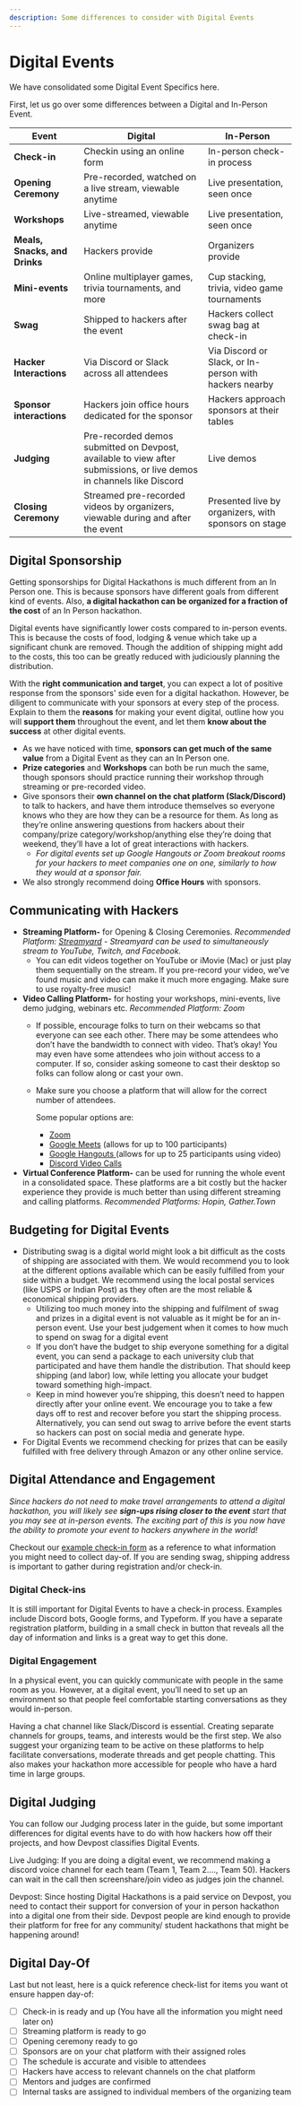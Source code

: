```yaml
---
description: Some differences to consider with Digital Events
---
```


# Digital Events

We have consolidated some Digital Event Specifics here.&#x20;

First, let us go over some differences between a Digital and In-Person Event.&#x20;

| Event                         | Digital                                                                                                              | In-Person                                              |
| ----------------------------- | -------------------------------------------------------------------------------------------------------------------- | ------------------------------------------------------ |
| **Check-in**                  | Checkin using an online form                                                                                         | In-person check-in process                             |
| **Opening Ceremony**          | Pre-recorded, watched on a live stream, viewable anytime                                                             | Live presentation, seen once                           |
| **Workshops**                 | Live-streamed, viewable anytime                                                                                      | Live presentation, seen once                           |
| **Meals, Snacks, and Drinks** | Hackers provide                                                                                                      | Organizers provide                                     |
| **Mini-events**               | Online multiplayer games, trivia tournaments, and more                                                               | Cup stacking, trivia, video game tournaments           |
| **Swag**                      | Shipped to hackers after the event                                                                                   | Hackers collect swag bag at check-in                   |
| **Hacker Interactions**       | Via Discord or Slack across all attendees                                                                            | Via Discord or Slack, or In-person with hackers nearby |
| **Sponsor interactions**      | Hackers join office hours dedicated for the sponsor                                                                  | Hackers approach sponsors at their tables              |
| **Judging**                   | Pre-recorded demos submitted on Devpost, available to view after submissions, or live demos in channels like Discord | Live demos                                             |
| **Closing Ceremony**          | Streamed pre-recorded videos by organizers, viewable during and after the event                                      | Presented live by organizers, with sponsors on stage   |

## **Digital** Sponsorship

Getting sponsorships for Digital Hackathons is much different from an In Person one. This is because sponsors have different goals from different kind of events. Also, **a digital hackathon can be organized for a fraction of the cost** of an In Person hackathon.

Digital events have significantly lower costs compared to in-person events. This is because the costs of food, lodging & venue which take up a significant chunk are removed. Though the addition of shipping might add to the costs, this too can be greatly reduced with judiciously planning the distribution.

With the **right communication and target**, you can expect a lot of positive response from the sponsors' side even for a digital hackathon. However, be diligent to communicate with your sponsors at every step of the process. Explain to them the **reasons** for making your event digital, outline how you will **support them** throughout the event, and let them **know about the success** at other digital events.

* As we have noticed with time, **sponsors can get much of the same value** from a Digital Event as they can an In Person one.&#x20;
* **Prize categories** and **Workshops** can both be run much the same, though sponsors should practice running their workshop through streaming or pre-recorded video.&#x20;
* Give sponsors their **own channel on the chat platform (Slack/Discord)** to talk to hackers, and have them introduce themselves so everyone knows who they are how they can be a resource for them. As long as they’re online answering questions from hackers about their company/prize category/workshop/anything else they’re doing that weekend, they’ll have a lot of great interactions with hackers.&#x20;
  * _For digital events set up Google Hangouts or Zoom breakout rooms for your hackers to meet companies one on one, similarly to how they would at a sponsor fair._
* We also strongly recommend doing **Office Hours** with sponsors.

## Communicating with Hackers

* **Streaming Platform-** for Opening & Closing Ceremonies. _Recommended Platform:_ [_Streamyard_](streamyard.md) _- Streamyard can be used to simultaneously stream to YouTube, Twitch, and Facebook._&#x20;
  * You can edit videos together on YouTube or iMovie (Mac) or just play them sequentially on the stream. If you pre-record your video, we’ve found music and video can make it much more engaging. Make sure to use royalty-free music!
* **Video Calling Platform-** for hosting your workshops, mini-events, live demo judging, webinars etc. _Recommended Platform: Zoom_
  * If possible, encourage folks to turn on their webcams so that everyone can see each other. There may be some attendees who don’t have the bandwidth to connect with video. That’s okay! You may even have some attendees who join without access to a computer. If so, consider asking someone to cast their desktop so folks can follow along or cast your own.
  *   Make sure you choose a platform that will allow for the correct number of attendees.

      Some popular options are:

      * [Zoom](https://support.zoom.us/hc/en-us/articles/206618765-Zoom-video-tutorials)&#x20;
      * [Google Meets](https://apps.google.com/meet/how-it-works/) (allows for up to 100 participants)&#x20;
      * [Google Hangouts ](https://support.google.com/hangouts/answer/2944865?co=GENIE.Platform%3DAndroid\&hl=en)(allows for up to 25 participants using video)
      * [Discord Video Calls ](https://support.discord.com/hc/en-us/articles/115000982752-Screen-sharing-Video-Calls)
* **Virtual Conference Platform-** can be used for running the whole event in a consolidated space. These platforms are a bit costly but the hacker experience they provide is much better than using different streaming and calling platforms. _Recommended Platforms: Hopin, Gather.Town_

## Budgeting for Digital Events

* Distributing swag is a digital world might look a bit difficult as the costs of shipping are associated with them. We would recommend you to look at the different options available which can be easily fulfilled from your side within a budget. We recommend using the local postal services (like USPS or Indian Post) as they often are the most reliable & economical shipping providers.&#x20;
  * Utilizing too much money into the shipping and fulfilment of swag and prizes in a digital event is not valuable as it might be for an in-person event. Use your best judgement when it comes to how much to spend on swag for a digital event
  * If you don’t have the budget to ship everyone something for a digital event, you can send a package to each university club that participated and have them handle the distribution. That should keep shipping (and labor) low, while letting you allocate your budget toward something high-impact.
  * Keep in mind however you’re shipping, this doesn’t need to happen directly after your online event. We encourage you to take a few days off to rest and recover before you start the shipping process. Alternatively, you can send out swag to arrive before the event starts so hackers can post on social media and generate hype.&#x20;
* For Digital Events we recommend checking for prizes that can be easily fulfilled with free delivery through Amazon or any other online service.&#x20;

## Digital Attendance and Engagement

_Since hackers do not need to make travel arrangements to attend a digital hackathon, you will likely see **sign-ups rising closer to the event** start that you may see at in-person events. The exciting part of this is you now have the ability to promote your event to hackers anywhere in the world!_

Checkout our [example check-in form](https://majorleaguehacking.typeform.com/to/HxLpsQjl) as a reference to what information you might need to collect day-of. If you are sending swag, shipping address is important to gather during registration and/or check-in.&#x20;

### Digital Check-ins

It is still important for Digital Events to have a check-in process. Examples include Discord bots, Google forms, and Typeform. If you have a separate registration platform, building in a small check in button that reveals all the day of information and links is a great way to get this done.

### Digital Engagement

In a physical event, you can quickly communicate with people in the same room as you. However, at a digital event, you’ll need to set up an environment so that people feel comfortable starting conversations as they would in-person.

Having a chat channel like Slack/Discord is essential. Creating separate channels for groups, teams, and interests would be the first step. We also suggest your organizing team to be active on these platforms to help facilitate conversations, moderate threads and get people chatting. This also makes your hackathon more accessible for people who have a hard time in large groups.

## Digital Judging

You can follow our Judging process later in the guide, but some important differences for digital events have to do with how hackers how off their projects, and how Devpost classifies Digital Events.&#x20;

Live Judging: If you are doing a digital event, we recommend making a discord voice channel for each team (Team 1, Team 2...., Team 50). Hackers can wait in the call then screenshare/join video as judges join the channel.

Devpost: Since hosting Digital Hackathons is a paid service on Devpost, you need to contact their support for conversion of your in person hackathon into a digital one from their side. Devpost people are kind enough to provide their platform for free for any community/ student hackathons that might be happening around!

## Digital Day-Of

Last but not least, here is a quick reference check-list for items you want ot ensure happen day-of:&#x20;

* [ ] Check-in is ready and up (You have all the information you might need later on)
* [ ] Streaming platform is ready to go
* [ ] Opening ceremony ready to go&#x20;
* [ ] Sponsors are on your chat platform with their assigned roles
* [ ] The schedule is accurate and visible to attendees&#x20;
* [ ] Hackers have access to relevant channels on the chat platform&#x20;
* [ ] Mentors and judges are confirmed&#x20;
* [ ] Internal tasks are assigned to individual members of the organizing team
